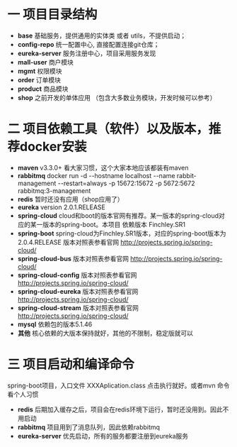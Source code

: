 # 一 项目目录结构

* **base**  基础服务，提供通用的实体类 或者 utils，不提供启动；
* **config-repo**  统一配置中心, 直接配置连接git仓库；
* **eureka-server**  服务注册中心，项目采用服务发现
* **mall-user**  商户模块
* **mgmt**  权限模块 
* **order**  订单模块
* **product**  商品模块
* **shop**  之前开发的单体应用 （包含大多数业务模块，开发时候可以参考）

# 二 项目依赖工具（软件）以及版本，推荐docker安装

* **maven**  v3.3.0+  看大家习惯，这个大家本地应该都装有maven
* **rabbitmq**  docker run -d --hostname localhost --name rabbit-management --restart=always -p 15672:15672 -p 5672:5672 rabbitmq:3-management
* **redis**  暂时还没有应用（shop应用了） 
* **eureka**  version 2.0.1.RELEASE
* **spring-cloud**  cloud和boot的版本官网有推荐。某一版本的spring-cloud对应的某一版本的spring-boot。本项目 依赖版本  Finchley.SR1
* **spring-boot**   spring-cloud为Finchley.SR1版本，对应的spring-boot版本为   2.0.4.RELEASE  版本对照表参看官网  http://projects.spring.io/spring-cloud/
* **spring-cloud-bus**   版本对照表参看官网  http://projects.spring.io/spring-cloud/
* **spring-cloud-config**  版本对照表参看官网  http://projects.spring.io/spring-cloud/
* **spring-cloud-eureka**  版本对照表参看官网  http://projects.spring.io/spring-cloud/
* **spring-cloud-stream**  版本对照表参看官网  http://projects.spring.io/spring-cloud/
* **mysql**  依赖包的版本5.1.46
* **其他**  核心依赖的大版本保持就好，其他的不限制，稳定版就可以

# 三 项目启动和编译命令

spring-boot项目，入口文件  XXXAplication.class 点击执行就好。或者mvn 命令 看个人习惯 
* **redis**  后期加入缓存之后，项目会在redis环境下运行，暂时还没用到。因此不用启动
* **rabbitmq** 项目用到了消息队列，因此依赖rabbitmq
* **eureka-server**  优先启动，所有的服务都要注册到eureka服务